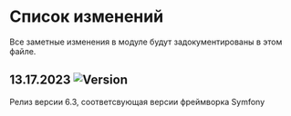 # Список изменений

Все заметные изменения в модуле будут задокументированы в этом файле.

## 13.17.2023 ![Version](https://img.shields.io/badge/version-v6.3.0-blue)

Релиз версии 6.3, соответсвующая версии фреймворка Symfony


